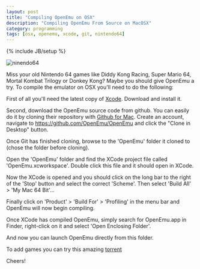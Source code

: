 ```yaml
---
layout: post
title: "Compiling OpenEmu on OSX"
description: "Compiling OpenEmu From Source on MacOSX"
category: programming
tags: [osx, openemu, xcode, git, nintendo64]
---
```

{% include JB/setup %}

![ninendo64](https://dl.dropboxusercontent.com/u/5666518/pic-pref-th.png)

Miss your old Nintendo 64 games like Diddy Kong Racing, Super Mario 64, Mortal Kombat Trilogy or Donkey Kong? Maybe you should give OpenEmu a try. To compile the emulator on OSX you'll need to do the following:

First of all you'll need the latest copy of [Xcode](https://itunes.apple.com/gb/app/xcode/id497799835). Download and install it.

Second, download the OpenEmu source code from github. You can easily do it by cloning their repository with [Github for Mac](http://mac.github.com/). Create an account, navigate to https://github.com/OpenEmu/OpenEmu and click the "Clone in Desktop" button. 

Once Git has finished cloning, browse to the 'OpenEmu' folder it cloned to (chose the folder before cloning).

Open the 'OpenEmu' folder and find the XCode project file called 'OpenEmu.xcworkspace'. Double click this file and it should open in XCode.

Now the XCode is opened and you should click on the long bar to the right of the 'Stop' button and select the correct 'Scheme'. Then select 'Build All' > 'My Mac 64 Bit'...

Finally click on 'Product' > 'Build For' > 'Profiling' in the menu bar and OpenEmu will now begin compiling.

Once XCode has compiled OpenEmu, simply search for OpenEmu.app in Finder, right-click on it and select 'Open Enclosing Folder'.

And now you can launch OpenEmu directly from this folder.

To add games you can try this amazing [torrent](http://www.mac-torrents.com/torrents.php?mode=details&id=5065d47f92da2d5a03e3820b9a2519c4d4199830)

Cheers! 

